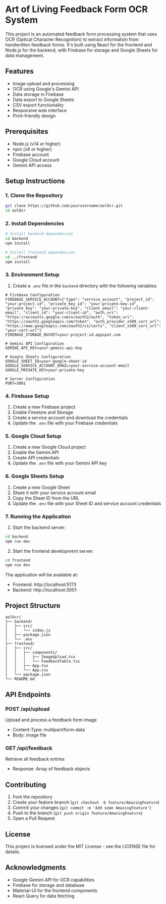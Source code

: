 # Art of Living Feedback Form OCR System

This project is an automated feedback form processing system that uses OCR (Optical Character Recognition) to extract information from handwritten feedback forms. It's built using React for the frontend and Node.js for the backend, with Firebase for storage and Google Sheets for data management.

## Features

- Image upload and processing
- OCR using Google's Gemini API
- Data storage in Firebase
- Data export to Google Sheets
- CSV export functionality
- Responsive web interface
- Print-friendly design

## Prerequisites

- Node.js (v14 or higher)
- npm (v6 or higher)
- Firebase account
- Google Cloud account
- Gemini API access

## Setup Instructions

### 1. Clone the Repository

```bash
git clone https://github.com/yourusername/aolOcr.git
cd aolOcr
```

### 2. Install Dependencies

```bash
# Install backend dependencies
cd backend
npm install

# Install frontend dependencies
cd ../frontend
npm install
```

### 3. Environment Setup

1. Create a `.env` file in the `backend` directory with the following variables:

```env
# Firebase Configuration
FIREBASE_SERVICE_ACCOUNT={"type": "service_account", "project_id": "your-project-id", "private_key_id": "your-private-key-id", "private_key": "your-private-key", "client_email": "your-client-email", "client_id": "your-client-id", "auth_uri": "https://accounts.google.com/o/oauth2/auth", "token_uri": "https://oauth2.googleapis.com/token", "auth_provider_x509_cert_url": "https://www.googleapis.com/oauth2/v1/certs", "client_x509_cert_url": "your-cert-url"}
FIREBASE_STORAGE_BUCKET=your-project-id.appspot.com

# Gemini API Configuration
GEMINI_API_KEY=your-gemini-api-key

# Google Sheets Configuration
GOOGLE_SHEET_ID=your-google-sheet-id
GOOGLE_SERVICE_ACCOUNT_EMAIL=your-service-account-email
GOOGLE_PRIVATE_KEY=your-private-key

# Server Configuration
PORT=3001
```

### 4. Firebase Setup

1. Create a new Firebase project
2. Enable Firestore and Storage
3. Create a service account and download the credentials
4. Update the `.env` file with your Firebase credentials

### 5. Google Cloud Setup

1. Create a new Google Cloud project
2. Enable the Gemini API
3. Create API credentials
4. Update the `.env` file with your Gemini API key

### 6. Google Sheets Setup

1. Create a new Google Sheet
2. Share it with your service account email
3. Copy the Sheet ID from the URL
4. Update the `.env` file with your Sheet ID and service account credentials

### 7. Running the Application

1. Start the backend server:
```bash
cd backend
npm run dev
```

2. Start the frontend development server:
```bash
cd frontend
npm run dev
```

The application will be available at:
- Frontend: http://localhost:5173
- Backend: http://localhost:3001

## Project Structure

```
aolOcr/
├── backend/
│   ├── src/
│   │   └── index.js
│   ├── package.json
│   └── .env
├── frontend/
│   ├── src/
│   │   ├── components/
│   │   │   ├── ImageUpload.tsx
│   │   │   └── FeedbackTable.tsx
│   │   ├── App.tsx
│   │   └── App.css
│   └── package.json
└── README.md
```

## API Endpoints

### POST /api/upload
Upload and process a feedback form image
- Content-Type: multipart/form-data
- Body: image file

### GET /api/feedback
Retrieve all feedback entries
- Response: Array of feedback objects

## Contributing

1. Fork the repository
2. Create your feature branch (`git checkout -b feature/AmazingFeature`)
3. Commit your changes (`git commit -m 'Add some AmazingFeature'`)
4. Push to the branch (`git push origin feature/AmazingFeature`)
5. Open a Pull Request

## License

This project is licensed under the MIT License - see the LICENSE file for details.

## Acknowledgments

- Google Gemini API for OCR capabilities
- Firebase for storage and database
- Material-UI for the frontend components
- React Query for data fetching
